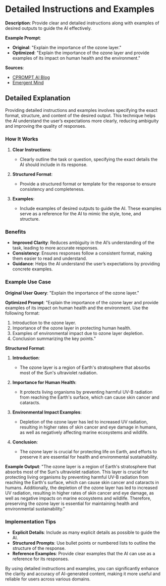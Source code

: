 # Detailed Instructions and Examples

**Description**: Provide clear and detailed instructions along with examples of desired outputs to guide the AI effectively.

**Example Prompt**:
- **Original**: "Explain the importance of the ozone layer."
- **Optimized**: "Explain the importance of the ozone layer and provide examples of its impact on human health and the environment."

**Sources**: 
- [CPROMPT AI Blog](https://blog.cprompt.ai)
- [Emergent Mind](https://www.emergentmind.com)

## Detailed Explanation

Providing detailed instructions and examples involves specifying the exact format, structure, and content of the desired output. This technique helps the AI understand the user’s expectations more clearly, reducing ambiguity and improving the quality of responses.

### How It Works

1. **Clear Instructions**:
   - Clearly outline the task or question, specifying the exact details the AI should include in its response.

2. **Structured Format**:
   - Provide a structured format or template for the response to ensure consistency and completeness.

3. **Examples**:
   - Include examples of desired outputs to guide the AI. These examples serve as a reference for the AI to mimic the style, tone, and structure.

### Benefits

- **Improved Clarity**: Reduces ambiguity in the AI’s understanding of the task, leading to more accurate responses.
- **Consistency**: Ensures responses follow a consistent format, making them easier to read and understand.
- **Guidance**: Helps the AI understand the user’s expectations by providing concrete examples.

### Example Use Case

**Original User Query**: "Explain the importance of the ozone layer."

**Optimized Prompt**: 
"Explain the importance of the ozone layer and provide examples of its impact on human health and the environment. Use the following format:
1. Introduction to the ozone layer.
2. Importance of the ozone layer in protecting human health.
3. Examples of environmental impact due to ozone layer depletion.
4. Conclusion summarizing the key points."

**Structured Format**:
1. **Introduction**:
   - The ozone layer is a region of Earth's stratosphere that absorbs most of the Sun's ultraviolet radiation.
   
2. **Importance for Human Health**:
   - It protects living organisms by preventing harmful UV-B radiation from reaching the Earth's surface, which can cause skin cancer and cataracts.
   
3. **Environmental Impact Examples**:
   - Depletion of the ozone layer has led to increased UV radiation, resulting in higher rates of skin cancer and eye damage in humans, as well as negatively affecting marine ecosystems and wildlife.
   
4. **Conclusion**:
   - The ozone layer is crucial for protecting life on Earth, and efforts to preserve it are essential for health and environmental sustainability.

**Example Output**:
"The ozone layer is a region of Earth's stratosphere that absorbs most of the Sun's ultraviolet radiation. This layer is crucial for protecting living organisms by preventing harmful UV-B radiation from reaching the Earth's surface, which can cause skin cancer and cataracts in humans. Additionally, the depletion of the ozone layer has led to increased UV radiation, resulting in higher rates of skin cancer and eye damage, as well as negative impacts on marine ecosystems and wildlife. Therefore, preserving the ozone layer is essential for maintaining health and environmental sustainability."

### Implementation Tips

- **Explicit Details**: Include as many explicit details as possible to guide the AI.
- **Structured Prompts**: Use bullet points or numbered lists to outline the structure of the response.
- **Reference Examples**: Provide clear examples that the AI can use as a reference for its responses.

By using detailed instructions and examples, you can significantly enhance the clarity and accuracy of AI-generated content, making it more useful and reliable for users across various domains.
